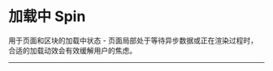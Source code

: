 # 加载中 Spin

用于页面和区块的加载中状态 - 页面局部处于等待异步数据或正在渲染过程时，合适的加载动效会有效缓解用户的焦虑。

---

<script setup>
import SpinBasicUse from "./component/spin-basic-use.md"
import SpinSize from "./component/spin-size.md"
import SpinDot from "./component/spin-dot.md"
import SpinContainer from "./component/spin-container.md"
import SpinDesc from "./component/spin-desc.md"
import SpinIcon from "./component/spin-icon.md"
</script>

<spin-basic-use />
<spin-size />
<spin-dot />
<spin-container />
<spin-desc />
<spin-icon />
<spin-api />

